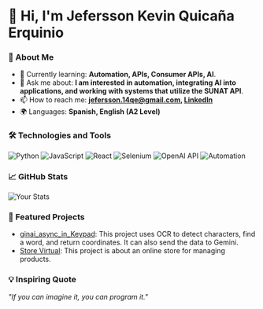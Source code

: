 # 👋 Hi, I'm Jefersson Kevin Quicaña Erquinio

### 🚀 About Me
- 🌱 Currently learning: **Automation, APIs, Consumer APIs, AI**.
- 💬 Ask me about: **I am interested in automation, integrating AI into applications, and working with systems that utilize the SUNAT API**.
- 📫 How to reach me: **[jefersson.14qe@gmail.com](mailto:jefersson.14qe@gmail.com), [LinkedIn](https://www.linkedin.com/in/jefersson-kevin-quica%C3%B1a-erquinio-0b570b280/)**
- 🌍 Languages: **Spanish, English (A2 Level)**

### 🛠️ Technologies and Tools
![Python](https://img.shields.io/badge/Python-3776AB?style=flat&logo=python&logoColor=white)
![JavaScript](https://img.shields.io/badge/JavaScript-F7DF1E?style=flat&logo=javascript&logoColor=black)
![React](https://img.shields.io/badge/React-61DAFB?style=flat&logo=react&logoColor=black)
![Selenium](https://img.shields.io/badge/Selenium-43B02A?style=flat&logo=selenium&logoColor=white)
![OpenAI API](https://img.shields.io/badge/OpenAI%20API-412991?style=flat&logo=openai&logoColor=white)
![Automation](https://img.shields.io/badge/Automation-007ACC?style=flat&logo=azurepipelines&logoColor=white)

### 📈 GitHub Stats
![Your Stats](https://github-readme-stats.vercel.app/api?username=Manzanito20003&show_icons=true&theme=radical)

### 📂 Featured Projects
- [ginai_async_in_Keypad](https://github.com/Manzanito20003/Chatgpt_async_in_Keypad.git): This project uses OCR to detect characters, find a word, and return coordinates. It can also send the data to Gemini.
- [Store Virtual](https://github.com/Manzanito20003/Fronted_final.git): This project is about an online store for managing products.

### 💡 Inspiring Quote
_"If you can imagine it, you can program it."_

